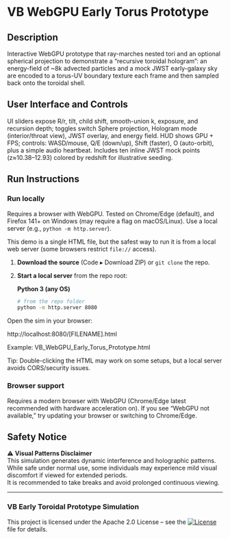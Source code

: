 # VB WebGPU Early Torus Prototype

<h2>Description</h2>
<p>Interactive WebGPU prototype that ray-marches nested tori and an optional spherical projection to demonstrate a “recursive toroidal hologram”: an energy-field of ~8k advected particles and a mock JWST early-galaxy sky are encoded to a torus-UV boundary texture each frame and then sampled back onto the toroidal shell.</p>

<h2>User Interface and Controls</h2>
<p>UI sliders expose R/r, tilt, child shift, smooth-union k, exposure, and recursion depth; toggles switch Sphere projection, Hologram mode (interior/throat view), JWST overlay, and energy field. HUD shows GPU + FPS; controls: WASD/mouse, Q/E (down/up), Shift (faster), O (auto-orbit), plus a simple audio heartbeat. Includes ten inline JWST mock points (z≈10.38–12.93) colored by redshift for illustrative seeding.</p> 

<h2>Run Instructions</h2>

### Run locally

Requires a browser with WebGPU. Tested on Chrome/Edge (default), and Firefox 141+ on Windows (may require a flag on macOS/Linux). Use a local server (e.g., `python -m http.server`).


This demo is a single HTML file, but the safest way to run it is from a local web server
(some browsers restrict `file://` access).

1. **Download the source** (Code ▸ Download ZIP) or `git clone` the repo.
2. **Start a local server** from the repo root:

   **Python 3 (any OS)**
   ```bash
   # from the repo folder
   python -m http.server 8080

Open the sim in your browser:

http://localhost:8080/[FILENAME].html

Example: VB_WebGPU_Early_Torus_Prototype.html

Tip: Double-clicking the HTML may work on some setups, but a local server avoids CORS/security issues.

### Browser support

Requires a modern browser with WebGPU (Chrome/Edge latest recommended with hardware acceleration on).
If you see “WebGPU not available,” try updating your browser or switching to Chrome/Edge.


## Safety Notice

⚠️ **Visual Patterns Disclaimer**  
This simulation generates dynamic interference and holographic patterns.  
While safe under normal use, some individuals may experience mild visual discomfort if viewed for extended periods.  
It is recommended to take breaks and avoid prolonged continuous viewing.

---

### VB Early Toroidal Prototype Simulation

This project is licensed under the Apache 2.0 License – see the [![License](https://img.shields.io/badge/License-Apache_2.0-blue.svg)](LICENSE) file for details.



